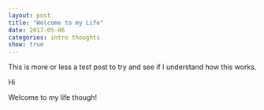```yaml
---
layout: post
title: "Welcome to my Life"
date: 2017-05-06
categories: intro thoughts
show: true
---
```

   
This is more or less a test post to try and see if I understand how this works.

Hi

Welcome to my life though!